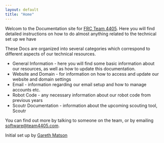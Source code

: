 ```yaml
---
layout: default
title: "Home"
---
```


<p class=lead>Welcom to the Documentation site for <a href=http://team4405.com/>FRC Team 4405</a>. Here you will find detailed instructions on how to do almost anything related to the technical set up we have</p>

These Docs are organized into several categories which correspond to different aspects of our technical resources. 

- General Information - here you will find some basic information about our resources, as well as how to update this documentation.
- Website and Domain - for information on how to access and update our website and domain settings
- Email - information regarding our email setup and how to manage accounts etc.
- Robot Code - any necessary information about our robot code from previous years
- Scoutr Documentation - information about the upcoming scouting tool, Scoutr

You can find out more by talking to someone on the team, or by emailing [software@team4405.com](mailto:software@team4405.com).

Initial set up by [Gareth Matson](http://gareth.tk)